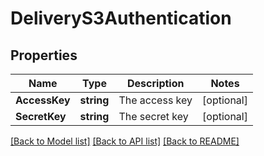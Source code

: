 # DeliveryS3Authentication

## Properties

Name | Type | Description | Notes
------------ | ------------- | ------------- | -------------
**AccessKey** | **string** | The access key | [optional] 
**SecretKey** | **string** | The secret key | [optional] 

[[Back to Model list]](../README.md#documentation-for-models) [[Back to API list]](../README.md#documentation-for-api-endpoints) [[Back to README]](../README.md)


